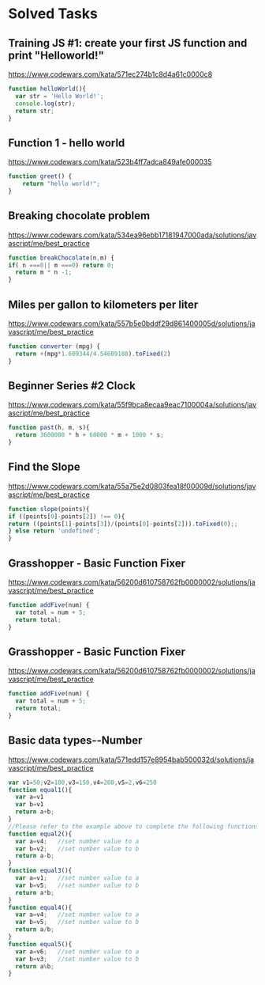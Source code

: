 # Solved Tasks

## Training JS #1: create your first JS function and print "Helloworld!"
https://www.codewars.com/kata/571ec274b1c8d4a61c0000c8
```javascript
function helloWorld(){
  var str = 'Hello World!';
  console.log(str);
  return str;
}
```
## Function 1 - hello world
https://www.codewars.com/kata/523b4ff7adca849afe000035
```javascript
function greet() {
    return "hello world!";
}
```
## Breaking chocolate problem
https://www.codewars.com/kata/534ea96ebb17181947000ada/solutions/javascript/me/best_practice
```javascript
function breakChocolate(n,m) { 
if( n ===0|| m ===0) return 0;
  return m * n -1;
}
````
## Miles per gallon to kilometers per liter
https://www.codewars.com/kata/557b5e0bddf29d861400005d/solutions/javascript/me/best_practice
```javascript
function converter (mpg) {
  return +(mpg*1.609344/4.54609188).toFixed(2)
}
````
## Beginner Series #2 Clock
https://www.codewars.com/kata/55f9bca8ecaa9eac7100004a/solutions/javascript/me/best_practice
```javascript
function past(h, m, s){
  return 3600000 * h + 60000 * m + 1000 * s;
}
````
## Find the Slope
https://www.codewars.com/kata/55a75e2d0803fea18f00009d/solutions/javascript/me/best_practice
```Javascript
function slope(points){ 
if ((points[0]-points[2]) !== 0){
return ((points[1]-points[3])/(points[0]-points[2])).toFixed(0);;
} else return 'undefined'; 
}
````
## Grasshopper - Basic Function Fixer
https://www.codewars.com/kata/56200d610758762fb0000002/solutions/javascript/me/best_practice
```Javascript
function addFive(num) {
  var total = num + 5;
  return total;
}
```
## Grasshopper - Basic Function Fixer
https://www.codewars.com/kata/56200d610758762fb0000002/solutions/javascript/me/best_practice
```Javascript
function addFive(num) {
  var total = num + 5;
  return total;
}
```
## Basic data types--Number
https://www.codewars.com/kata/571edd157e8954bab500032d/solutions/javascript/me/best_practice
```javascript
var v1=50;v2=100,v3=150,v4=200,v5=2,v6=250
function equal1(){
  var a=v1   
  var b=v1   
  return a+b;
}
//Please refer to the example above to complete the following functions
function equal2(){
  var a=v4;   //set number value to a
  var b=v2;   //set number value to b
  return a-b;
}
function equal3(){
  var a=v1;   //set number value to a
  var b=v5;   //set number value to b
  return a*b;
}
function equal4(){
  var a=v4;   //set number value to a
  var b=v5;   //set number value to b
  return a/b;
}
function equal5(){
  var a=v6;   //set number value to a
  var b=v3;   //set number value to b
  return a%b;
}
```